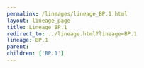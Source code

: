 ```yaml
---
permalink: /lineages/lineage_BP.1.html
layout: lineage_page
title: Lineage BP.1
redirect_to: ../lineage.html?lineage=BP.1
lineage: BP.1
parent: 
children: ['BP.1']
---
```

